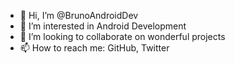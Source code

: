 - 👋 Hi, I’m @BrunoAndroidDev
- 👀 I’m interested in Android Development
- 💞️ I’m looking to collaborate on wonderful projects
- 📫 How to reach me: GitHub, Twitter

<!---
BrunoAndroidDev/BrunoAndroidDev is a ✨ special ✨ repository because its `README.md` (this file) appears on your GitHub profile.
You can click the Preview link to take a look at your changes.
--->
